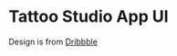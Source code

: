 # Tattoo Studio App UI
Design is from [Dribbble](https://dribbble.com/shots/7239766-NXT-LVL-Tattoo-Studio-App-Free-Download)
